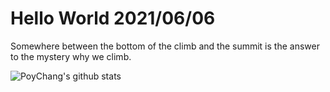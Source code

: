 # Hello World 2021/06/06

Somewhere between the bottom of the climb and the summit is the answer to the mystery why we climb.

![PoyChang's github stats](https://github-readme-stats.vercel.app/api?username=poychang&show_icons=true&theme=dracula)
